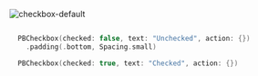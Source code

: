 ![checkbox-default](https://github.com/powerhome/playbook/assets/92755007/dc3af1fb-8786-4002-ac64-3111b5b8c476)

```swift

  PBCheckbox(checked: false, text: "Unchecked", action: {})
    .padding(.bottom, Spacing.small)

  PBCheckbox(checked: true, text: "Checked", action: {})
  
```

